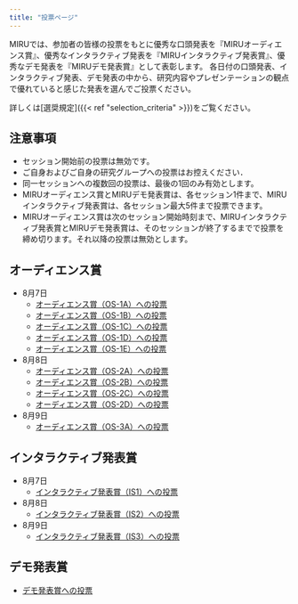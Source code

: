 ```yaml
---
title: "投票ページ"
---
```


MIRUでは、参加者の皆様の投票をもとに優秀な口頭発表を『MIRUオーディエンス賞』、優秀なインタラクティブ発表を『MIRUインタラクティブ発表賞』、優秀なデモ発表を『MIRUデモ発表賞』として表彰します。
各日付の口頭発表、インタラクティブ発表、デモ発表の中から、研究内容やプレゼンテーションの観点で優れていると感じた発表を選んでご投票ください。

詳しくは[選奨規定]({{< ref "selection_criteria" >}})をご覧ください。

## 注意事項

- セッション開始前の投票は無効です。
- ご自身およびご自身の研究グループへの投票はお控えください．
- 同一セッションへの複数回の投票は、最後の1回のみ有効とします。
- MIRUオーディエンス賞とMIRUデモ発表賞は、各セッション1件まで、MIRUインタラクティブ発表賞は、各セッション最大5件まで投票できます。
- MIRUオーディエンス賞は次のセッション開始時刻まで、MIRUインタラクティブ発表賞とMIRUデモ発表賞は、そのセッションが終了するまでで投票を締め切ります。それ以降の投票は無効とします。

## オーディエンス賞

- 8月7日
  - [オーディエンス賞（OS-1A）への投票](https://forms.gle/heZS5mgbHHXkv4PKA)
  - [オーディエンス賞（OS-1B）への投票](https://forms.gle/D57wHzDi966TEwxv8)
  - [オーディエンス賞（OS-1C）への投票](https://forms.gle/LkYzKvqewSMXpEfT6)
  - [オーディエンス賞（OS-1D）への投票](https://forms.gle/Fg8wUuQerpjcqZNJ7)
  - [オーディエンス賞（OS-1E）への投票](https://forms.gle/meTHeEKkhVoYiS7h7)
- 8月8日
  - [オーディエンス賞（OS-2A）への投票](https://forms.gle/ADhRCir667Xc3KTx7)
  - [オーディエンス賞（OS-2B）への投票](https://forms.gle/LaAYdsCgoq2HMmWh8)
  - [オーディエンス賞（OS-2C）への投票](https://forms.gle/QK2i7HJJMrxfY3jr9)
  - [オーディエンス賞（OS-2D）への投票](https://forms.gle/tQ3xPWmuVP5jMwKT7)
- 8月9日
  - [オーディエンス賞（OS-3A）への投票](https://forms.gle/QWXCKEM9bkjjrdSXA)


## インタラクティブ発表賞

- 8月7日
  - [インタラクティブ発表賞（IS1）への投票](https://forms.gle/RtA1LF6W8AT5VP7E9)
- 8月8日
  - [インタラクティブ発表賞（IS2）への投票](https://forms.gle/3hPkomH1j6Yzg2rb6)
- 8月9日
  - [インタラクティブ発表賞（IS3）への投票](https://forms.gle/2jvwDmZxoLjmA2HW8)

## デモ発表賞

- [デモ発表賞への投票](https://forms.gle/nz7xQ4uYApUTrDyJ6)

